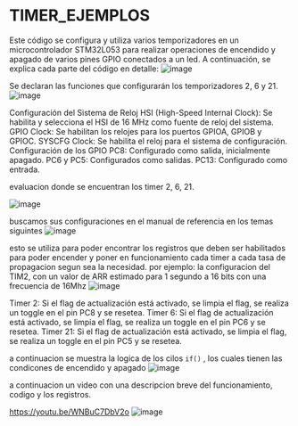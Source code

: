 # TIMER_EJEMPLOS

Este código se configura y utiliza varios temporizadores en un microcontrolador STM32L053 para realizar operaciones de encendido y apagado de varios pines GPIO conectados a un led. A continuación, se explica cada parte del código en detalle:
![image](https://github.com/ByronRC89/TIMER_EJEMPLOS/assets/159856194/5476f6e7-4ed2-4a57-aaea-4f024c8a3b06)

Se declaran las funciones que configurarán los temporizadores 2, 6 y 21.
![image](https://github.com/ByronRC89/TIMER_EJEMPLOS/assets/159856194/9d6438cc-6297-4905-adef-c6df0a3e6539)

Configuración del Sistema de Reloj
HSI (High-Speed Internal Clock): Se habilita y selecciona el HSI de 16 MHz como fuente de reloj del sistema.
GPIO Clock: Se habilitan los relojes para los puertos GPIOA, GPIOB y GPIOC.
SYSCFG Clock: Se habilita el reloj para el sistema de configuración.
Configuración de los GPIO
PC8: Configurado como salida, inicialmente apagado.
PC6 y PC5: Configurados como salidas.
PC13: Configurado como entrada.

evaluacion donde se encuentran los timer 2, 6, 21.

![image](https://github.com/ByronRC89/TIMER_EJEMPLOS/assets/159856194/ca286e15-6205-43f6-9df2-1df2098fc376)

buscamos sus configuraciones en el manual de referencia en los temas siguintes 
![image](https://github.com/ByronRC89/TIMER_EJEMPLOS/assets/159856194/07e6784d-545c-499f-9f21-13acd046f743)

esto se utiliza para poder encontrar los registros que deben ser habilitados para poder encender y poner en funcionamiento cada timer a cada tasa de propagacion segun sea la necesidad.
por ejemplo: la configuracion del TIM2, con un valor de ARR estimado para 1 segundo a 16 bits con una frecuencia de 16Mhz
![image](https://github.com/ByronRC89/TIMER_EJEMPLOS/assets/159856194/68a51485-0d98-46f5-bbbd-d1875d36f4d7)

Timer 2: Si el flag de actualización está activado, se limpia el flag, se realiza un toggle en el pin PC8 y se resetea.
Timer 6: Si el flag de actualización está activado, se limpia el flag, se realiza un toggle en el pin PC6 y se resetea.
Timer 21: Si el flag de actualización está activado, se limpia el flag, se realiza un toggle en el pin PC5 y se resetea.

a continuacion se muestra la logica de los cilos ```if()``` , los cuales tienen las condicones de encendido y apagado 
![image](https://github.com/ByronRC89/TIMER_EJEMPLOS/assets/159856194/80290b37-e094-4bbc-8080-cd67a384f180)

a continuacion un video con una descripcion breve del funcionamiento, codigo y los registros.

https://youtu.be/WNBuC7DbV2o ![image](https://github.com/ByronRC89/TIMER_EJEMPLOS/assets/159856194/f4b71041-2b19-4eba-8926-4ef222294a10)

